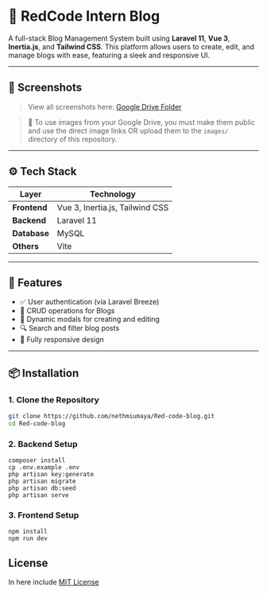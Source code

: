 # 📝 RedCode Intern Blog

A full-stack Blog Management System built using **Laravel 11**, **Vue 3**, **Inertia.js**, and **Tailwind CSS**. This platform allows users to create, edit, and manage blogs with ease, featuring a sleek and responsive UI.

---

## 📸 Screenshots

<!-- Add your image links here after uploading to GitHub or using a hosting service like Imgur -->

> View all screenshots here: [Google Drive Folder](https://drive.google.com/drive/u/0/folders/1pLwfNdoAomSpKVvk3tvNMmTPp9tB8OVI)


> 📌 To use images from your Google Drive, you must make them public and use the direct image links OR upload them to the `images/` directory of this repository.

---

## ⚙️ Tech Stack

| Layer        | Technology       |
|--------------|------------------|
| **Frontend** | Vue 3, Inertia.js, Tailwind CSS |
| **Backend**  | Laravel 11       |
| **Database** | MySQL   |
| **Others**   | Vite |

---

## 🚀 Features

- ✅ User authentication (via Laravel Breeze)
- 📰 CRUD operations for Blogs
- 🧩 Dynamic modals for creating and editing
- 🔍 Search and filter blog posts
- 🎨 Fully responsive design

---

## 📦 Installation

### 1. Clone the Repository

```bash
git clone https://github.com/nethmiumaya/Red-code-blog.git
cd Red-code-blog
```
### 2. Backend Setup
```
composer install
cp .env.example .env
php artisan key:generate
php artisan migrate
php artisan db:seed
php artisan serve
```
### 3. Frontend Setup
```
npm install
npm run dev
```

## License
 In here include [MIT License]([LICENSE](https://github.com/nethmiumaya/Red-code-blog/blob/main/LICENSE))


